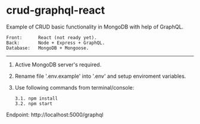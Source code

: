 # crud-graphql-react

Example of CRUD basic functionality in MongoDB with help of GraphQL.

    Front:      React (not ready yet).
    Back:       Node + Express + GraphQL.
    Database:   MongoDB + Mongoose.
___________________________________________________________________

1.  Active MongoDB server's required.

2.  Rename file '.env.example' into '.env' and setup enviroment variables.

3.  Use following commands from terminal/console:
   
        3.1. npm install
        3.2. npm start

Endpoint: http://localhost:5000/graphql